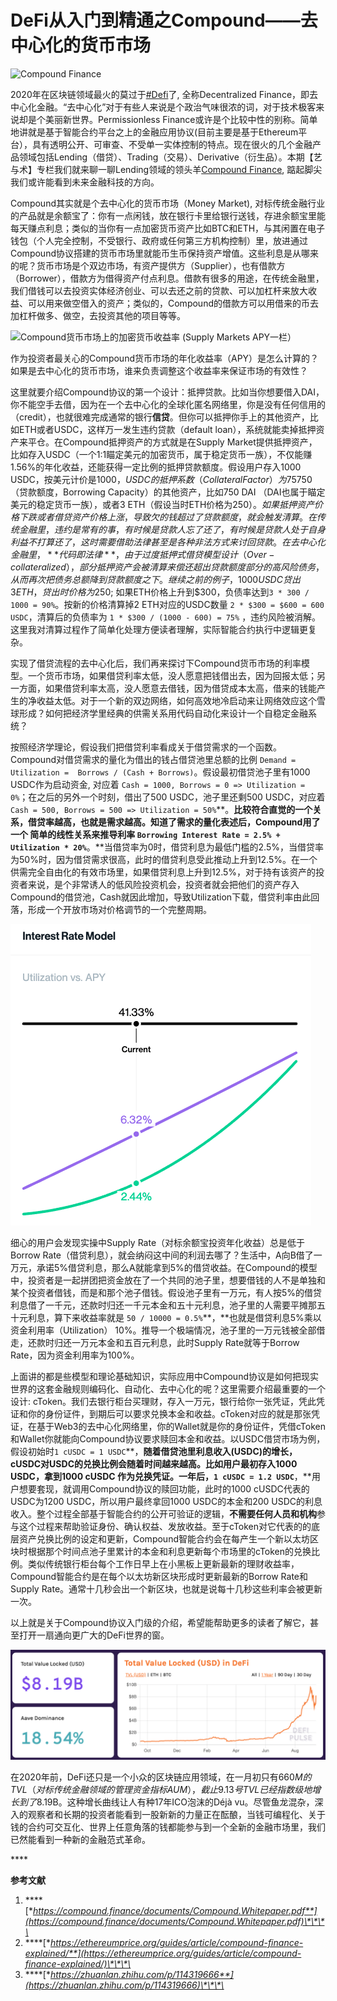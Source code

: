 # DeFi从入门到精通之Compound——去中心化的货币市场

![Compound Finance](https://static1.squarespace.com/static/5bdbaf425417fcc3b68e463d/t/5f1c48a70f881948c76c88c9/1595689155928/Compound+Finance?format=1000w)

2020年在区块链领域最火的莫过于[\#Defi](https://twitter.com/hashtag/DeFi)了, 全称Decentralized Finance，即去中心化金融。“去中心化”对于有些人来说是个政治气味很浓的词，对于技术极客来说却是个美丽新世界。Permissionless Finance或许是个比较中性的别称。简单地讲就是基于智能合约平台之上的金融应用协议\(目前主要是基于Ethereum平台），具有透明公开、可审查、不受单一实体控制的特点。现在很火的几个金融产品领域包括Lending（借贷）、Trading（交易）、Derivative（衍生品）。本期【艺与术】专栏我们就来聊一聊Lending领域的领头羊[Compound Finance](https://compound.finance/), 踮起脚尖我们或许能看到未来金融科技的方向。

Compound其实就是个去中心化的货币市场（Money Market\), 对标传统金融行业的产品就是余额宝了：你有一点闲钱，放在银行卡里给银行送钱，存进余额宝里能每天赚点利息；类似的当你有一点加密货币资产比如BTC和ETH，与其闲置在电子钱包（个人完全控制，不受银行、政府或任何第三方机构控制）里，放进通过Compound协议搭建的货币市场里就能币生币保持资产增值。这些利息是从哪来的呢？货币市场是个双边市场，有资产提供方（Supplier），也有借款方（Borrower），借款方为借得资产付点利息。借款有很多的用途，在传统金融里，我们借钱可以去投资实体经济创业、可以去还之前的贷款、可以加杠杆来放大收益、可以用来做空借入的资产；类似的，Compound的借款方可以用借来的币去加杠杆做多、做空，去投资其他的项目等等。

![Compound&#x8D27;&#x5E01;&#x5E02;&#x573A;&#x4E0A;&#x7684;&#x52A0;&#x5BC6;&#x8D27;&#x5E01;&#x6536;&#x76CA;&#x7387; \(Supply Markets APY&#x4E00;&#x680F;&#xFF09;](https://static1.squarespace.com/static/5bdbaf425417fcc3b68e463d/t/5f1c58e7f6d4d94f9530e826/1595725624914/Compound+Market+rates?format=1000w)

作为投资者最关心的Compound货币市场的年化收益率（APY）是怎么计算的？如果是去中心化的货币市场，谁来负责调整这个收益率来保证市场的有效性？

这里就要介绍Compound协议的第一个设计：抵押贷款。比如当你想要借入DAI，你不能空手去借，因为在一个去中心化的全球化匿名网络里，你是没有任何信用的（credit），也就很难完成通常的银行**信贷**。但你可以抵押你手上的其他资产，比如ETH或者USDC，这样万一发生违约贷款（default loan），系统就能卖掉抵押资产来平仓。在Compound抵押资产的方式就是在Supply Market提供抵押资产，比如存入USDC（一个1:1瞄定美元的加密货币，属于稳定货币一族），不仅能赚1.56%的年化收益，还能获得一定比例的抵押贷款额度。假设用户存入1000 USDC，按美元计价是$1000，USDC的抵押系数（Collateral Factor）为75%，也就是说抵押1000 USDC，**最多**能贷出来价值$750（贷款额度，Borrowing Capacity）的其他资产，比如750 DAI （DAI也属于瞄定美元的稳定货币一族），或者3 ETH（假设当时ETH价格为$250）。如果抵押资产价格下跌或者借贷资产价格上涨，导致欠的钱超过了贷款额度，就会触发清算。在传统金融里，违约是常有的事，有时候是贷款人忘了还了，有时候是贷款人处于自身利益不打算还了，这时需要借助法律甚至是各种非法方式来讨回贷款。在去中心化金融里，**代码即法律**，由于过度抵押式借贷模型设计（Over-collateralized），部分抵押资产会被清算来偿还超出贷款额度部分的高风险债务，从而再次把债务总额降到贷款额度之下。继续之前的例子，1000 USDC 贷出3 ETH，贷出时价格为$250; 如果ETH价格上升到$300，负债率达到`3 * 300 / 1000 = 90%`。按新的价格清算掉2 ETH对应的USDC数量 `2 * $300 = $600 = 600 USDC`，清算后的负债率为 `1 * $300 / (1000 - 600) = 75%` ，违约风险被消解。这里我对清算过程作了简单化处理方便读者理解，实际智能合约执行中逻辑更复杂。

实现了借贷流程的去中心化后，我们再来探讨下Compound货币市场的利率模型。一个货币市场，如果借贷利率太低，没人愿意把钱借出去，因为回报太低；另一方面，如果借贷利率太高，没人愿意去借钱，因为借贷成本太高，借来的钱能产生的净收益太低。对于一个新的双边网络，如何高效地冷启动来让网络效应这个雪球形成？如何把经济学里经典的供需关系用代码自动化来设计一个自稳定金融系统？

按照经济学理论，假设我们把借贷利率看成关于借贷需求的一个函数。Compound对借贷需求的量化为借出的钱占借贷池里总额的比例 `Demand = Utilization =  Borrows / (Cash + Borrows)`。假设最初借贷池子里有1000 USDC作为启动资金, 对应着 `Cash = 1000, Borrows = 0 => Utilization = 0%`；在之后的另外一个时刻，借出了500 USDC，池子里还剩500 USDC，对应着`Cash = 500, Borrows = 500 => Utilization = 50%`**。**比较符合直觉的一个关系，借贷率越高，也就是需求越高。知道了需求的量化表述后，Compound用了一个 **简单的线性关系**来推导利率 `Borrowing Interest Rate = 2.5% + Utilization * 20%`**。**当借贷率为0时，借贷利息为最低门槛的2.5%，当借贷率为50%时，因为借贷需求很高，此时的借贷利息受此推动上升到12.5%。在一个供需完全自由化的有效市场里，如果借贷利息上升到12.5%，对于持有该资产的投资者来说，是个非常诱人的低风险投资机会，投资者就会把他们的资产存入Compound的借贷池，Cash就因此增加，导致Utilization下载，借贷利率由此回落，形成一个开放市场对价格调节的一个完整周期。

![Compound&#x5229;&#x7387;&#x6A21;&#x578B;&#x56FE;](../.gitbook/assets/image-2020-09-10-at-9.49.46-pm.png)

细心的用户会发现实操中Supply Rate（对标余额宝投资年化收益）总是低于Borrow Rate（借贷利息），就会纳闷这中间的利润去哪了？生活中，A向B借了一万元，承诺5%借贷利息，那么A就能拿到5%的借贷收益。在Compound的模型中，投资者是一起拼团把资金放在了一个共同的池子里，想要借钱的人不是单独和某个投资者借钱，而是和那个池子借钱。假设池子里有一万元，有人按5%的借贷利息借了一千元，还款时归还一千元本金和五十元利息，池子里的人需要平摊那五十元利息，算下来收益率就是 `50 / 10000 = 0.5%`**，**也就是借贷利息5%乘以资金利用率（Utilization） 10%。推导一个极端情况，池子里的一万元钱被全部借走，还款时归还一万元本金和五百元利息，此时Supply Rate就等于Borrow Rate，因为资金利用率为100%。

上面讲的都是些模型和理论基础知识，实际应用中Compound协议是如何把现实世界的这套金融规则编码化、自动化、去中心化的呢？这里需要介绍最重要的一个设计: cToken。我们去银行柜台买理财，存入一万元，银行给你一张凭证，凭此凭证和你的身份证件，到期后可以要求兑换本金和收益。cToken对应的就是那张凭证，在基于Web3的去中心化网络里，你的Wallet就是你的身份证件，凭借cToken和Wallet你就能向Compound协议要求赎回本金和收益。以USDC借贷市场为例，假设初始时`1 cUSDC = 1 USDC`**，**随着借贷池里利息收入\(USDC\)的增长，cUSDC对USDC的兑换比例会随着时间越来越高。比如用户最初存入1000 USDC，拿到1000 cUSDC 作为兑换凭证。一年后，`1 cUSDC = 1.2 USDC`**，**用户想要套现，就调用Compound协议的赎回功能，此时的1000 cUSDC代表的USDC为1200 USDC，所以用户最终拿回1000 USDC的本金和200 USDC的利息收入。整个过程全部基于智能合约的公开可验证的逻辑，**不需要任何人员和机构**参与这个过程来帮助验证身份、确认权益、发放收益。至于cToken对它代表的的底层资产兑换比例的设定和更新，Compound智能合约会在每产生一个新以太坊区块时根据那个时间点池子里累计的本金和利息更新每个市场里的cToken的兑换比例。类似传统银行柜台每个工作日早上在小黑板上更新最新的理财收益率，Compound智能合约是在每个以太坊新区块形成时更新最新的Borrow Rate和Supply Rate。通常十几秒会出一个新区块，也就是说每十几秒这些利率会被更新一次。

以上就是关于Compound协议入门级的介绍，希望能帮助更多的读者了解它，甚至打开一扇通向更广大的DeFi世界的窗。

![](../.gitbook/assets/screen-shot-2020-09-13-at-09.10.42.png)

在2020年前，DeFi还只是一个小众的区块链应用领域，在一月初只有$660M的TVL（对标传统金融领域的管理资金指标AUM），截止9.13号TVL已经指数级地增长到了$8.19B。这种增长曲线让人有种17年ICO泡沫的Déjà vu。尽管鱼龙混杂，深入的观察者和长期的投资者能看到一股新新的力量正在酝酿，当钱可编程化、关于钱的合约可交互化、世界上任意角落的钱都能参与到一个全新的金融市场里，我们已然能看到一种新的金融范式革命。

\*\*\*\*

**参考文献**

1. \*\*\*\*[**https://compound.finance/documents/Compound.Whitepaper.pdf**](https://compound.finance/documents/Compound.Whitepaper.pdf)\*\*\*\*
2. \*\*\*\*[**https://ethereumprice.org/guides/article/compound-finance-explained/**](https://ethereumprice.org/guides/article/compound-finance-explained/)\*\*\*\*
3. \*\*\*\*[**https://zhuanlan.zhihu.com/p/114319666**](https://zhuanlan.zhihu.com/p/114319666)\*\*\*\*

